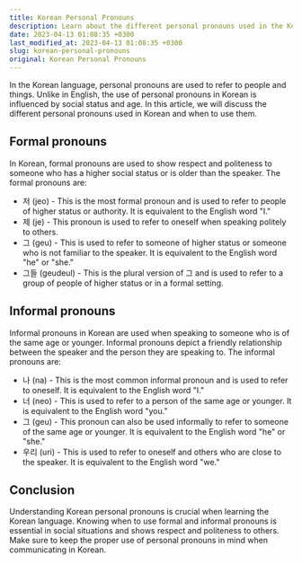 ```yaml
---
title: Korean Personal Pronouns
description: Learn about the different personal pronouns used in the Korean language.
date: 2023-04-13 01:08:35 +0300
last_modified_at: 2023-04-13 01:08:35 +0300
slug: korean-personal-pronouns
original: Korean Personal Pronouns
---
```

In the Korean language, personal pronouns are used to refer to people and things. Unlike in English, the use of personal pronouns in Korean is influenced by social status and age. In this article, we will discuss the different personal pronouns used in Korean and when to use them.

## Formal pronouns

In Korean, formal pronouns are used to show respect and politeness to someone who has a higher social status or is older than the speaker. The formal pronouns are:

- 저 (jeo) - This is the most formal pronoun and is used to refer to people of higher status or authority. It is equivalent to the English word "I."
- 제 (je) - This pronoun is used to refer to oneself when speaking politely to others.
- 그 (geu) - This is used to refer to someone of higher status or someone who is not familiar to the speaker. It is equivalent to the English word "he" or "she."
- 그들 (geudeul) - This is the plural version of 그 and is used to refer to a group of people of higher status or in a formal setting.

## Informal pronouns

Informal pronouns in Korean are used when speaking to someone who is of the same age or younger. Informal pronouns depict a friendly relationship between the speaker and the person they are speaking to. The informal pronouns are:

- 나 (na) - This is the most common informal pronoun and is used to refer to oneself. It is equivalent to the English word "I."
- 너 (neo) - This is used to refer to a person of the same age or younger. It is equivalent to the English word "you."
- 그 (geu) - This pronoun can also be used informally to refer to someone of the same age or younger. It is equivalent to the English word "he" or "she."
- 우리 (uri) - This is used to refer to oneself and others who are close to the speaker. It is equivalent to the English word "we."

## Conclusion

Understanding Korean personal pronouns is crucial when learning the Korean language. Knowing when to use formal and informal pronouns is essential in social situations and shows respect and politeness to others. Make sure to keep the proper use of personal pronouns in mind when communicating in Korean.